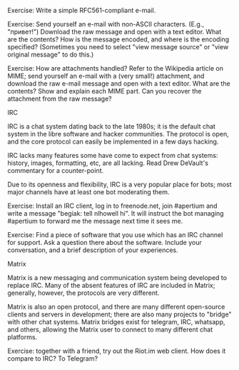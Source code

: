 Exercise: Write a simple RFC561-compliant e-mail.

Exercise: Send yourself an e-mail with non-ASCII characters. (E.g., "привет!") Download the raw message and open with a text editor. What are the contents? How is the message encoded, and where is the encoding specified? (Sometimes you need to select "view message source" or "view original message" to do this.)

Exercise: How are attachments handled? Refer to the Wikipedia article on MIME; send yourself an e-mail with a (very small!) attachment, and download the raw e-mail message and open with a text editor. What are the contents? Show and explain each MIME part. Can you recover the attachment from the raw message?

IRC

IRC is a chat system dating back to the late 1980s; it is the default chat system in the libre software and hacker communities. The protocol is open, and the core protocol can easily be implemented in a few days hacking.

IRC lacks many features some have come to expect from chat systems: history, images, formatting, etc, are all lacking. Read Drew DeVault's commentary for a counter-point.

Due to its openness and flexibility, IRC is a very popular place for bots; most major channels have at least one bot moderating them.

Exercise: Install an IRC client, log in to freenode.net, join #apertium and write a message "begiak: tell nlhowell hi". It will instruct the bot managing #apertium to forward me the message next time it sees me.

Exercise: Find a piece of software that you use which has an IRC channel for support. Ask a question there about the software. Include your conversation, and a brief description of your experiences.

Matrix

Matrix is a new messaging and communication system being developed to replace IRC. Many of the absent features of IRC are included in Matrix; generally, however, the protocols are very different.

Matrix is also an open protocol, and there are many different open-source clients and servers in development; there are also many projects to "bridge" with other chat systems. Matrix bridges exist for telegram, IRC, whatsapp, and others, allowing the Matrix user to connect to many different chat platforms.

Exercise: together with a friend, try out the Riot.im web client. How does it compare to IRC? To Telegram?
